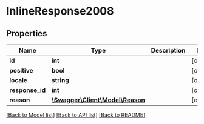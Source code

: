 # InlineResponse2008

## Properties
Name | Type | Description | Notes
------------ | ------------- | ------------- | -------------
**id** | **int** |  | [optional] 
**positive** | **bool** |  | [optional] 
**locale** | **string** |  | [optional] 
**response_id** | **int** |  | [optional] 
**reason** | [**\Swagger\Client\Model\Reason**](Reason.md) |  | [optional] 

[[Back to Model list]](../../README.md#documentation-for-models) [[Back to API list]](../../README.md#documentation-for-api-endpoints) [[Back to README]](../../README.md)

